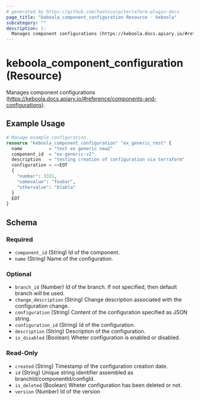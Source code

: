 ```yaml
---
# generated by https://github.com/hashicorp/terraform-plugin-docs
page_title: "keboola_component_configuration Resource - keboola"
subcategory: ""
description: |-
  Manages component configurations (https://keboola.docs.apiary.io/#reference/components-and-configurations).
---
```


# keboola_component_configuration (Resource)

Manages component configurations (https://keboola.docs.apiary.io/#reference/components-and-configurations).

## Example Usage

```terraform
# Manage example configuration.
resource "keboola_component_configuration" "ex_generic_test" {
  name          = "test ex generic new2"
  component_id  = "ex-generic-v2"
  description   = "testing creation of configuration via terraform"
  configuration = <<EOT
  {
    "number": 3331,
    "somevalue": "foobar",
    "othervalue": "blabla"
  }
  EOT
}
```

<!-- schema generated by tfplugindocs -->
## Schema

### Required

- `component_id` (String) Id of the component.
- `name` (String) Name of the configuration.

### Optional

- `branch_id` (Number) Id of the branch. If not specified, then default branch will be used.
- `change_description` (String) Change description associated with the configuration change.
- `configuration` (String) Content of the configuration specified as JSON string.
- `configuration_id` (String) Id of the configuration.
- `description` (String) Description of the configuration.
- `is_disabled` (Boolean) Wheter configuration is enabled or disabled.

### Read-Only

- `created` (String) Timestamp of the configuration creation date.
- `id` (String) Unique string identifier assembled as branchId/componentId/configId.
- `is_deleted` (Boolean) Wheter configuration has been deleted or not.
- `version` (Number) Id of the version


